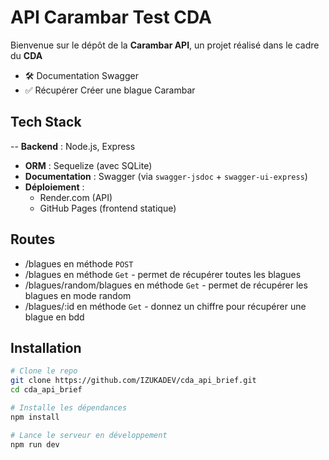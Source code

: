 # API Carambar Test CDA

Bienvenue sur le dépôt de la **Carambar API**, un projet réalisé dans le cadre du **CDA**

- 🛠️ Documentation Swagger
- ✅ Récupérer Créer une blague Carambar

## Tech Stack

-- **Backend** : Node.js, Express

- **ORM** : Sequelize (avec SQLite)
- **Documentation** : Swagger (via `swagger-jsdoc` + `swagger-ui-express`)
- **Déploiement** :
  - Render.com (API)
  - GitHub Pages (frontend statique)

## Routes

- /blagues en méthode `POST`
- /blagues en méthode `Get` - permet de récupérer toutes les blagues
- /blagues/random/blagues en méthode `Get` - permet de récupérer les blagues en mode random
- /blagues/:id en méthode `Get` - donnez un chiffre pour récupérer une blague en bdd

## Installation

```bash
# Clone le repo
git clone https://github.com/IZUKADEV/cda_api_brief.git
cd cda_api_brief

# Installe les dépendances
npm install

# Lance le serveur en développement
npm run dev
```
